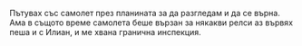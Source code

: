 Пътувах със самолет през планината за да разгледам и да се върна. Ама в същото време самолета беше вързан за някакви релси аз вървях пеша и с Илиан, и ме хвана гранична инспекция. 